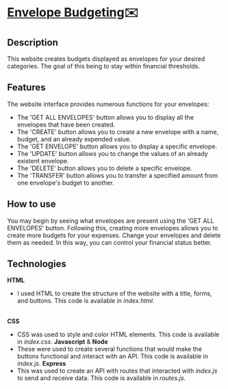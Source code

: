 # [Envelope Budgeting](https://htmlpreview.github.io/?https://github.com/rayyansarkhot/BudgetingSite/blob/main/index.html)✉️

## Description

This website creates budgets displayed as envelopes for your desired categories. The goal of this being to stay within financial thresholds.

## Features

The website interface provides numerous functions for your envelopes:
- The 'GET ALL ENVELOPES' button allows you to display all the envelopes that have been created.
- The 'CREATE' button allows you to create a new envelope with a name, budget, and an already expended value.
- The 'GET ENVELOPE' button allows you to display a specific envelope.
- The 'UPDATE' button allows you to change the values of an already existent envelope.
- The 'DELETE' button allows you to delete a specific envelope.
- The 'TRANSFER' button allows you to transfer a specified amount from one envelope's budget to another.

## How to use

You may begin by seeing what envelopes are present using the 'GET ALL ENVELOPES' button. Following this, creating more envelopes allows you to create more budgets for your expenses. Change your envelopes and delete them as needed. In this way, you can control your financial status better.

## Technologies

**HTML**
- I used HTML to create the structure of the website with a title, forms, and buttons. This code is available in *index.html*. 


<br>**CSS** 
- CSS was used to style and color HTML elements. This code is available in *index.css*.
**Javascript** & **Node** 
- These were used to create several functions that would make the buttons functional and interact with an API. This code is available in *index.js*.
**Express** 
- This was used to create an API with routes that interacted with *index.js* to send and receive data. This code is available in *routes.js*.
